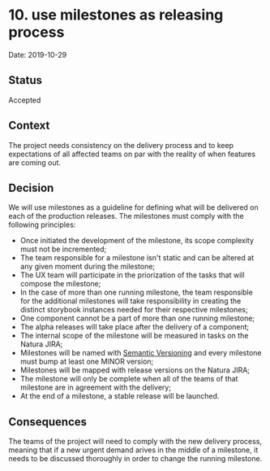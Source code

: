 # 10. use milestones as releasing process

Date: 2019-10-29

## Status

Accepted

## Context

The project needs consistency on the delivery process and to keep expectations of all affected teams on par with the reality of when features are coming out.

## Decision

We will use milestones as a guideline for defining what will be delivered on each of the production releases. The milestones must comply with the following principles:

- Once initiated the development of the milestone, its scope complexity must not be incremented;
- The team responsible for a milestone isn't static and can be altered at any given moment during the milestone;
- The UX team will participate in the priorization of the tasks that will compose the milestone;
- In the case of more than one running milestone, the team responsible for the additional milestones will take responsibility in creating the distinct storybook instances needed for their respective milestones;
- One component cannot be a part of more than one running milestone;
- The alpha releases will take place after the delivery of a component;
- The internal scope of the milestone will be measured in tasks on the Natura JIRA;
- Milestones will be named with [Semantic Versioning](https://semver.org/) and every milestone must bump at least one MINOR version;
- Milestones will be mapped with release versions on the Natura JIRA;
- The milestone will only be complete when all of the teams of that milestone are in agreement with the delivery;
- At the end of a milestone, a stable release will be launched.

## Consequences

The teams of the project will need to comply with the new delivery process, meaning that if a new urgent demand arives in the middle of a milestone, it needs to be discussed thoroughly in order to change the running milestone.
